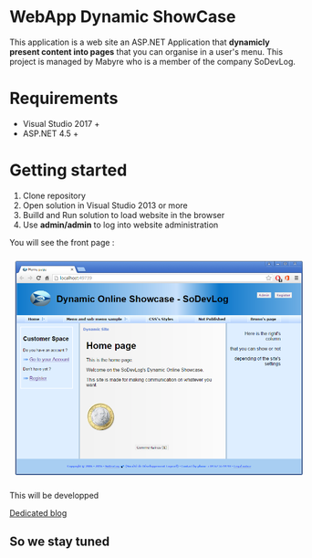 # WebApp Dynamic ShowCase
This application is a web site an ASP.NET Application that **dynamicly present content into pages** that you can organise in a user's menu.
This project is managed by Mabyre who is a member of the company SoDevLog.

# Requirements
* Visual Studio 2017 +
* ASP.NET 4.5 +

# Getting started
1. Clone repository
1. Open solution in Visual Studio 2013 or more
1. Builld and Run solution to load website in the browser
1. Use **admin/admin** to log into website administration

You will see the front page :

<img style="margin: 10px" src="Images/2016-04-27_10h21_29.png" alt="Reporter Registry Settings" />

This will be developped

[Dedicated blog](https://dynamic-showcase.sodevlog.com/)

## So we stay tuned
